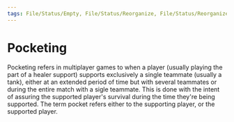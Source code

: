 ```yaml
---
tags: File/Status/Empty, File/Status/Reorganize, File/Status/Reorganize, File/Status/Recategorize, File/Status/Summarize, File/Status/Structuralize
---
```


# Pocketing



Pocketing refers in multiplayer games to when a player (usually playing the part of a healer support) supports exclusively a single teammate (usually a tank), either at an extended period of time but with several teammates or during the entire match with a sigle teammate. This is done with the intent of assuring the supported player's survival during the time they're being supported. The term pocket refers either to the supporting player, or the supported player.